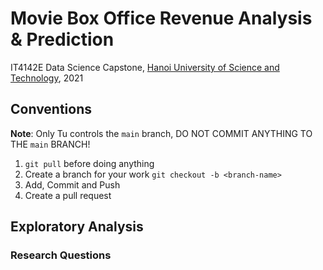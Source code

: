 # Movie Box Office Revenue Analysis & Prediction

IT4142E Data Science Capstone, [Hanoi University of Science and Technology](https://hust.edu.vn/), 2021

## Conventions

**Note**: Only Tu controls the `main` branch, DO NOT COMMIT ANYTHING TO THE `main` BRANCH!

1. `git pull` before doing anything
2. Create a branch for your work `git checkout -b <branch-name>`
3. Add, Commit and Push
4. Create a pull request

## Exploratory Analysis

### Research Questions

